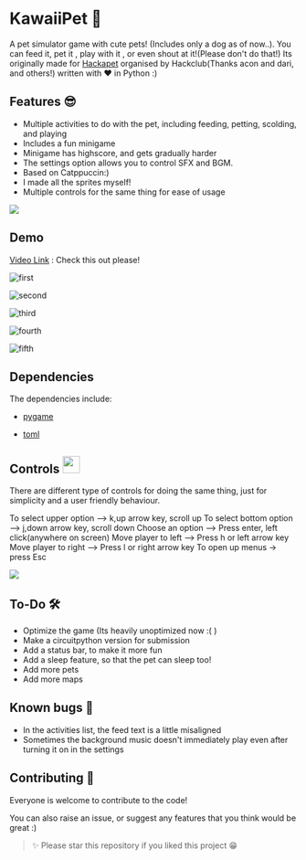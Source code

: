 # KawaiiPet 🐶

A pet simulator game with cute pets! (Includes only a dog as of now..).
You can feed it, pet it , play with it , or even shout at it!(Please don't do that!)
Its originally made for [Hackapet](hackapet.hackclub.com) organised by Hackclub(Thanks acon and dari, and others!)
written with ❤️ in Python :)

## Features 😎

- Multiple activities to do with the pet, including feeding, petting, scolding, and playing
- Includes a fun minigame
- Minigame has highscore, and gets gradually harder
- The settings option allows you to control SFX and BGM.
- Based on Catppuccin:)
- I made all the sprites myself!
- Multiple controls for the same thing for ease of usage

<img src="https://user-images.githubusercontent.com/73097560/115834477-dbab4500-a447-11eb-908a-139a6edaec5c.gif">

## Demo
[Video Link](https://cloud-fgf2azwgd-hack-club-bot.vercel.app/0kawaiipet_demo.mp4) : Check this out please!

![first](screenshots/01.png)

![second](screenshots/02.png)

![third](screenshots/03.png)

![fourth](screenshots/04.png)

![fifth](screenshots/05.png)

## Dependencies

The dependencies include: 

- [pygame](https://github.com/pygame/pygame)

- [toml](https://pypi.org/project/toml/)

<h2>
    Controls <img src="https://github.com/Anmol-Baranwal/Cool-GIFs-For-GitHub/assets/74038190/7b282ec6-fcc3-4600-90a7-2c3140549f58" width="30">
</h2>
There are different type of controls for doing the same thing, just for simplicity and a user friendly behaviour.

To select upper option --> k,up arrow key, scroll up
To select bottom option --> j,down arrow key, scroll down
Choose an option --> Press enter, left click(anywhere on screen)
Move player to left --> Press h or left arrow key
Move player to right --> Press l or right arrow key
To open up menus -> press Esc

<img src="https://user-images.githubusercontent.com/73097560/115834477-dbab4500-a447-11eb-908a-139a6edaec5c.gif">

## To-Do 🛠️
- Optimize the game (Its heavily unoptimized now :( )
- Make a circuitpython version for submission
- Add a status bar, to make it more fun
- Add a sleep feature, so that the pet can sleep too!
- Add more pets
- Add more maps

## Known bugs 🐞
- In the activities list, the feed text is a little misaligned
- Sometimes the background music doesn't immediately play even after turning it on in the settings

## Contributing 🤝

Everyone is welcome to contribute to the code!

You can also raise an issue, or suggest any features that you think would be great :)

> ✨ Please star this repository if you liked this project 😁

